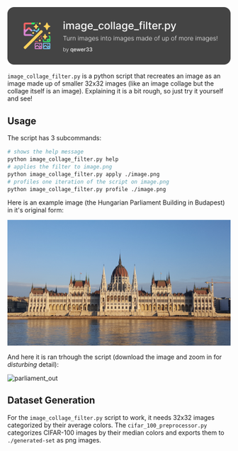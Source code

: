 ![banner](https://github.com/qewer33/image-collage-filter/blob/main/assets/banner.png?raw=true)

`image_collage_filter.py` is a python script that recreates an image as an image made up of smaller 32x32 images (like an image collage but the collage itself is an image). Explaining it is a bit rough, so just try it yourself and see!

## Usage

The script has 3 subcommands:

```bash
# shows the help message
python image_collage_filter.py help
# applies the filter to image.png
python image_collage_filter.py apply ./image.png
# profiles one iteration of the script on image.png
python image_collage_filter.py profile ./image.png
```

Here is an example image (the Hungarian Parliament Building in Budapest) in it's original form:

![parliament](https://github.com/qewer33/image-collage-filter/blob/main/examples/parliament.jpg?raw=true)

And here it is ran trhough the script (download the image and zoom in for _disturbing_ detail):

![parliament_out](https://github.com/qewer33/image-collage-filter/blob/main/examples/parliament_out.png?raw=true)

## Dataset Generation

For the `image_collage_filter.py` script to work, it needs 32x32 images categorized by their average colors. The `cifar_100_preprocessor.py` categorizes CIFAR-100 images by their median colors and exports them to `./generated-set` as png images.

